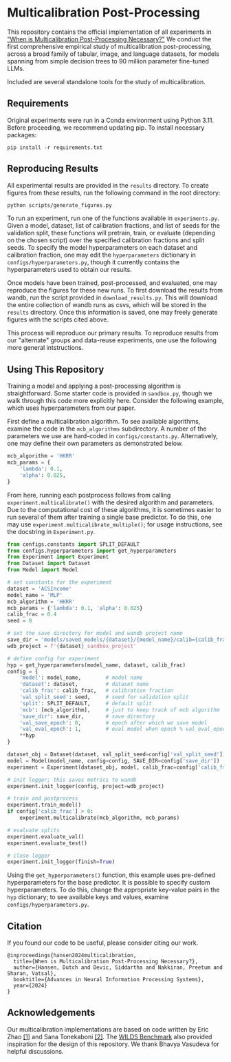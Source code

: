 # Multicalibration Post-Processing

This repository contains the official implementation of all experiments in ["When is Multicalibration Post-Processing Necessary?"](https://arxiv.org/abs/2406.06487v1) We conduct the first
comprehensive empirical study of multicalibration post-processing,
across a broad family of tabular, image, and language datasets, for models spanning
from simple decision trees to 90 million parameter fine-tuned LLMs.

Included are several standalone tools for the study of multicalibration. 

## Requirements

Original experiments were run in a Conda environment using Python 3.11. Before proceeding, we recommend updating pip. To install necessary packages:

```setup
pip install -r requirements.txt
```

## Reproducing Results

All experimental results are provided in the `results` directory. To create figures from these results, run the following command in the root directory:

```bash
python scripts/generate_figures.py
```

To run an experiment, run one of the functions available in `experiments.py`. Given a model, dataset, list of calibration fractions, and list of seeds for the validation split, these functions will pretrain, train, or evaluate (depending on the chosen script) over the specified calibration fractions and split seeds. To specify the model hyperparameters on each dataset and calibration fraction, one may edit the `hyperparameters` dictionary in `configs/hyperparameters.py`, though it currently contains the hyperparameters used to obtain our results.

Once models have been trained, post-processed, and evaluated, one may reproduce the figures for these new runs. To first download the results from wandb, run the script provided in `download_results.py`. This will download the entire collection of wandb runs as csvs, which will be stored in the `results` directory. Once this information is saved, one may freely generate figures with the scripts cited above.

This process will reproduce our primary results. To reproduce results from our "alternate" groups and data-reuse experiments, one use the following more general intstructions.

## Using This Repository

Training a model and applying a post-processing algorithm is straightforward. Some starter code is provided in `sandbox.py`, though we walk through this code more explicitly here. Consider the following example, which uses hyperparameters from our paper.

First define a multicalibration algorithm. To see available algorithms, examine the code in the `mcb_algorithms` subdirectory. A number of the parameters we use are hard-coded in `configs/constants.py`. Alternatively, one may define their own parameters as demonstrated below.

```python
mcb_algorithm = 'HKRR'
mcb_params = {
    'lambda': 0.1,
    'alpha': 0.025,
}
```

From here, running each postprocess follows from calling `experiment.multicalibrate()` with the desired algorithm and parameters. Due to the computational cost of these algorithms, it is sometimes easier to run several of them after training a single base predictor. To do this, one may use `experiment.multicalibrate_multiple()`; for usage instructions, see the docstring in `Experiment.py`.

```python
from configs.constants import SPLIT_DEFAULT
from configs.hyperparameters import get_hyperparameters
from Experiment import Experiment
from Dataset import Dataset
from Model import Model

# set constants for the experiment
dataset = 'ACSIncome'
model_name = 'MLP'
mcb_algorithm = 'HKRR'
mcb_params = {'lambda': 0.1, 'alpha': 0.025}
calib_frac = 0.4
seed = 0

# set the save directory for model and wandb project name
save_dir = 'models/saved_models/{dataset}/{model_name}/calib={calib_frac}_val_seed={seed}/'
wdb_project = f'{dataset}_sandbox_project'

# define config for experiment
hyp = get_hyperparameters(model_name, dataset, calib_frac)
config = {
    'model': model_name,        # model name
    'dataset': dataset,         # dataset name
    'calib_frac': calib_frac,   # calibration fraction
    'val_split_seed': seed,     # seed for validation split
    'split': SPLIT_DEFAULT,     # default split
    'mcb': [mcb_algorithm],     # just to keep track of mcb algorithm
    'save_dir': save_dir,       # save directory
    'val_save_epoch': 0,        # epoch after which we save model
    'val_eval_epoch': 1,        # eval model when epoch % val_eval_epoch == 0
    **hyp
}

dataset_obj = Dataset(dataset, val_split_seed=config['val_split_seed'])
model = Model(model_name, config=config, SAVE_DIR=config['save_dir'])
experiment = Experiment(dataset_obj, model, calib_frac=config['calib_frac'])

# init logger; this saves metrics to wandb
experiment.init_logger(config, project=wdb_project)

# train and postprocess
experiment.train_model()
if config['calib_frac'] > 0:
    experiment.multicalibrate(mcb_algorithm, mcb_params)

# evaluate splits
experiment.evaluate_val()
experiment.evaluate_test()

# close logger
experiment.init_logger(finish=True)
```

Using the `get_hyperparameters()` function, this example uses pre-defined hyperparameters for the base predictor. It is possible to specify custom hyperparameters. To do this, change the appropriate key-value pairs in the `hyp` dictionary; to see available keys and values, examine `configs/hyperparameters.py`.


## Citation

If you found our code to be useful, please consider citing our work.
```
@inproceedings{hansen2024multicalibration,
  title={When is Multicalibration Post-Processing Necessary?},
  author={Hansen, Dutch and Devic, Siddartha and Nakkiran, Preetum and Sharan, Vatsal},
  booktitle={Advances in Neural Information Processing Systems},
  year={2024}
}
```

## Acknowledgements

Our multicalibration implementations are based on code written by Eric Zhao [[1]](https://github.com/ericzhao28/multicalibration) and Sana Tonekaboni [[2]](https://github.com/sanatonek/fairness-and-callibration/tree/master). The [WILDS Benchmark](https://github.com/p-lambda/wilds) also provided inspiration for the design of this repository. We thank Bhavya Vasudeva for helpful discussions.
